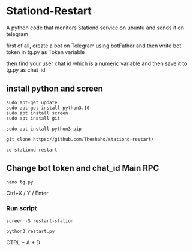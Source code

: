 # Stationd-Restart

A python code that monitors Stationd service on ubuntu and sends it on telegram

first of all, create a bot on Telegram using botFather and then write bot token in tg.py as Token variable

then find your user chat id which is a numeric variable and then save it to tg.py as chat_id


## install python and screen
```
sudo apt-get update
sudo apt-get install python3.10
sudo apt install screen
sudo apt install git
```
```
sudo apt install python3-pip
```
```
git clone https://github.com/Theshaho/stationd-restart/
```
```
cd stationd-restart
```
## Change bot token and chat_id Main RPC
```
nano tg.py
```
Ctrl+X / Y / Enter
### Run script
```
screen -S restart-station
```
```
python3 restart.py
```
CTRL + A + D

